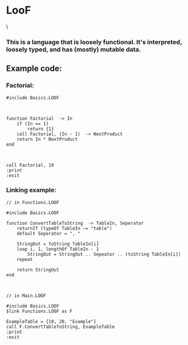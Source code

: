 # LooF

\

### This is a language that is loosely functional. It's interpreted, loosely typed, and has (mostly) mutable data.



## Example code:

### Factorial:

```
#include Basics.LOOF



function Factorial  -> In
	if (In == 1)
		return {1}
	call Factorial, (In - 1)  -> NextProduct
	return In * NextProduct
end



call Factorial, 10
:print
:exit
```

### Linking example:

```
// in Functions.LOOF

#include Basics.LOOF

function ConvertTableToString  -> TableIn, Seperator
	returnIf (typeOf TableIn ~= "table")
	default Seperator = ", "
	
	StringOut = toString TableIn[i]
	loop i, 1, lengthOf TableIn - 1
		StringOut = StringOut .. Sepeator .. (toString TableIn[i])
	repeat
	
	return StringOut
end



// in Main.LOOF

#include Basics.LOOF
$link Functions.LOOF as F

ExampleTable = {10, 20, "Example"}
call F.ConvertTableToString, ExampleTable
:print
:exit
```
